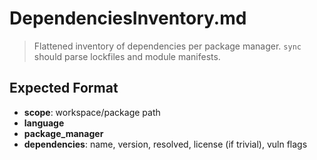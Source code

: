 # DependenciesInventory.md

> Flattened inventory of dependencies per package manager.
> `sync` should parse lockfiles and module manifests.

## Expected Format
- **scope**: workspace/package path
- **language**
- **package_manager**
- **dependencies**: name, version, resolved, license (if trivial), vuln flags
